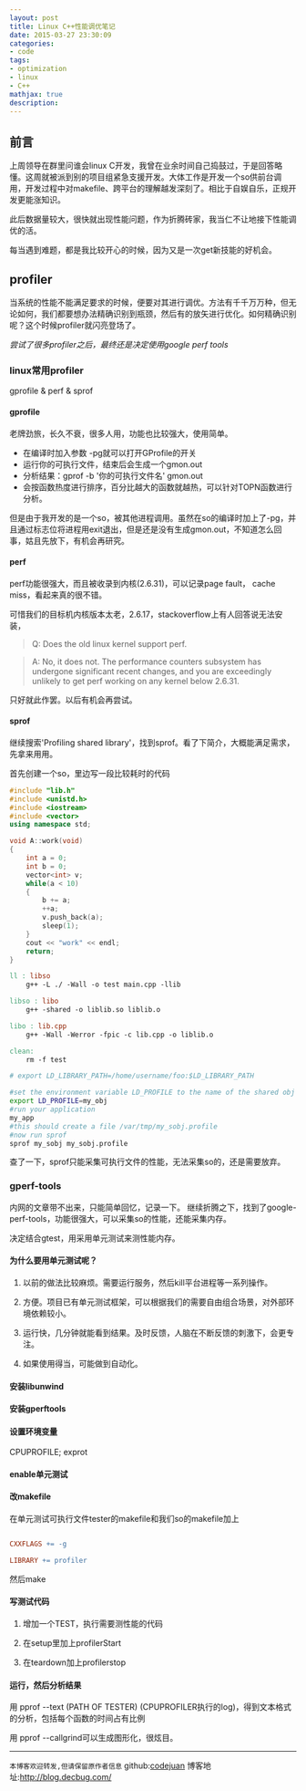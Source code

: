 ```yaml
---
layout: post
title: Linux C++性能调优笔记
date: 2015-03-27 23:30:09
categories:
- code
tags: 
- optimization
- linux
- C++
mathjax: true
description:
---
```


## 前言

上周领导在群里问谁会linux C开发，我曾在业余时间自己捣鼓过，于是回答略懂。这周就被派到别的项目组紧急支援开发。大体工作是开发一个so供前台调用，开发过程中对makefile、跨平台的理解越发深刻了。相比于自娱自乐，正规开发更能涨知识。

此后数据量较大，很快就出现性能问题，作为折腾砖家，我当仁不让地接下性能调优的活。

每当遇到难题，都是我比较开心的时候，因为又是一次get新技能的好机会。

<!--more-->

## profiler

当系统的性能不能满足要求的时候，便要对其进行调优。方法有千千万万种，但无论如何，我们都要想办法精确识别到瓶颈，然后有的放矢进行优化。如何精确识别呢？这个时候profiler就闪亮登场了。

*尝试了很多profiler之后，最终还是决定使用google perf tools*

### linux常用profiler

gprofile & perf & sprof

#### gprofile

老牌劲旅，长久不衰，很多人用，功能也比较强大，使用简单。

- 在编译时加入参数 -pg就可以打开GProfile的开关
- 运行你的可执行文件，结束后会生成一个gmon.out
- 分析结果：gprof -b '你的可执行文件名' gmon.out
- 会按函数热度进行排序，百分比越大的函数就越热，可以针对TOPN函数进行分析。

但是由于我开发的是一个so，被其他进程调用。虽然在so的编译时加上了-pg，并且通过标志位将进程用exit退出，但是还是没有生成gmon.out，不知道怎么回事，姑且先放下，有机会再研究。


#### perf
perf功能很强大，而且被收录到内核(2.6.31)，可以记录page fault， cache miss，看起来真的很不错。

可惜我们的目标机内核版本太老，2.6.17，stackoverflow上有人回答说无法安装，

> Q: Does the old linux kernel support perf.

> A: No, it does not. The performance counters subsystem has undergone significant recent changes, and you are exceedingly unlikely to get perf working on any kernel below 2.6.31.

只好就此作罢。以后有机会再尝试。


#### sprof

继续搜索'Profiling shared library'，找到sprof。看了下简介，大概能满足需求，先拿来用用。

首先创建一个so，里边写一段比较耗时的代码

``` cpp
#include "lib.h"
#include <unistd.h>
#include <iostream>
#include <vector>
using namespace std;

void A::work(void)
{
	int a = 0;
	int b = 0;
	vector<int> v;
	while(a < 10)
	{
		b += a;
		++a;
		v.push_back(a);
		sleep(1);
	}
	cout << "work" << endl;
	return;
}
```


``` makefile
ll : libso
	g++ -L ./ -Wall -o test main.cpp -llib

libso : libo
	g++ -shared -o liblib.so liblib.o

libo : lib.cpp
	g++ -Wall -Werror -fpic -c lib.cpp -o liblib.o

clean:
	rm -f test

# export LD_LIBRARY_PATH=/home/username/foo:$LD_LIBRARY_PATH
```


``` sh
#set the environment variable LD_PROFILE to the name of the shared obj
export LD_PROFILE=my_obj
#run your application
my_app
#this should create a file /var/tmp/my_sobj.profile
#now run sprof
sprof my_sobj my_sobj.profile
```


查了一下，sprof只能采集可执行文件的性能，无法采集so的，还是需要放弃。



### gperf-tools

内网的文章带不出来，只能简单回忆，记录一下。
继续折腾之下，找到了google-perf-tools，功能很强大，可以采集so的性能，还能采集内存。

决定结合gtest，用采用单元测试来测性能内存。

#### 为什么要用单元测试呢？


1. 以前的做法比较麻烦。需要运行服务，然后kill平台进程等一系列操作。

2. 方便。项目已有单元测试框架，可以根据我们的需要自由组合场景，对外部环境依赖较小。

3. 运行快，几分钟就能看到结果。及时反馈，人脑在不断反馈的刺激下，会更专注。

4. 如果使用得当，可能做到自动化。

#### 安装libunwind



#### 安装gperftools



#### 设置环境变量



CPUPROFILE; exprot




#### enable单元测试




#### 改makefile

在单元测试可执行文件tester的makefile和我们so的makefile加上



``` makefile

CXXFLAGS += -g

LIBRARY += profiler

```



然后make

#### 写测试代码


1. 增加一个TEST，执行需要测性能的代码

2. 在setup里加上profilerStart

3. 在teardown加上profilerstop



#### 运行，然后分析结果



用 pprof --text (PATH OF TESTER) (CPUPROFILER执行的log)，得到文本格式的分析，包括每个函数的时间占有比例



用 pprof --callgrind可以生成图形化，很炫目。



-----------------------

`本博客欢迎转发,但请保留原作者信息`
github:[codejuan](https://github.com/CodeJuan)
博客地址:http://blog.decbug.com/

